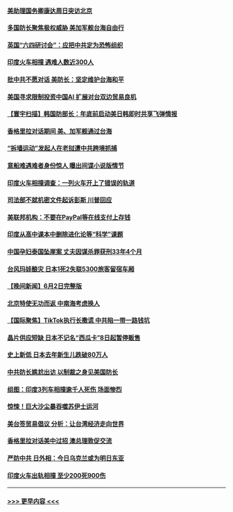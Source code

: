 #### [美助理国务卿康达周日突访北京](../pages/prog202/a103725307.md?t=06040643) 
#### [多国防长聚焦极权威胁 美加军舰台海自由行](../pages/prog202/a103725309.md?t=06040643) 
#### [英国“六四研讨会”：应把中共定为恐怖组织](../pages/prog202/a103725224.md?t=06040643) 
#### [印度火车相撞 遇难人数近300人](../pages/prog202/a103725220.md?t=06040643) 
#### [批中共不愿对话 美防长：坚定维护台海和平](../pages/prog202/a103725221.md?t=06040643) 
#### [美国寻求限制投资中国AI 扩展对台双边贸易良机](../pages/prog202/a103725228.md?t=06040643) 
#### [【寰宇扫描】韩国防部长：年底前启动美日韩即时共享飞弹情报](../pages/prog202/a103725219.md?t=06040643) 
#### [香格里拉对话期间 美、加军舰通过台海](../pages/prog202/a103725217.md?t=06040643) 
#### [“拆墙运动”发起人在老挝遭中共跨境抓捕](../pages/prog202/a103725212.md?t=06040643) 
#### [意船难遇难者身份惊人 曝出间谍小说版情节](../pages/prog202/a103725183.md?t=06040643) 
#### [印度火车相撞调查：一列火车开上了错误的轨道](../pages/prog202/a103725128.md?t=06040643) 
#### [司法部不就机密文件起诉彭斯 川普回应](../pages/prog202/a103725089.md?t=06040643) 
#### [美联邦机构：不要在PayPal等在线支付上存钱](../pages/prog202/a103725096.md?t=06040643) 
#### [印度从高中课本中删除进化论等“科学”课题](../pages/prog202/a103725092.md?t=06040643) 
#### [中国孕妇泰国坠崖案 丈夫因谋杀罪获刑33年4个月](../pages/prog202/a103725049.md?t=06040643) 
#### [台风玛娃酿灾 日本1死2失联5300旅客留宿车厢](../pages/prog202/a103725030.md?t=06040643) 
#### [【晚间新闻】6月2日完整版](../pages/prog202/a103724917.md?t=06040643) 
#### [北京特使无功而返 中南海考虑换人](../pages/prog202/a103724979.md?t=06040643) 
#### [【国际聚焦】TikTok执行长撒谎 中共陷一带一路钱坑](../pages/prog202/a103724920.md?t=06040643) 
#### [晶片供应短缺 日本不记名“西瓜卡”8日起暂停贩售](../pages/prog202/a103724994.md?t=06040643) 
#### [史上新低 日本去年新生儿跌破80万人](../pages/prog202/a103724961.md?t=06040643) 
#### [中共防长尴尬出访 以制裁之身见美国防长](../pages/prog202/a103724870.md?t=06040643) 
#### [组图：印度3列车相撞逾千人死伤 场面惨烈](../pages/prog202/a103724858.md?t=06040643) 
#### [惊悚！巨大沙尘暴吞噬苏伊士运河](../pages/prog202/a103724800.md?t=06040643) 
#### [美台签贸易倡议 分析：让台湾经济走向世界](../pages/prog202/a103724802.md?t=06040643) 
#### [香格里拉对话美中过招 澳总理敦促交流](../pages/prog202/a103724799.md?t=06040643) 
#### [严防中共 日外相：今日乌克兰或为明日东亚](../pages/prog202/a103724797.md?t=06040643) 
#### [印度火车出轨相撞 至少200死900伤](../pages/prog202/a103724793.md?t=06040643) 

----
#### [ >>> 更早内容 <<< ](../indexes/prog202-earlier.md)
